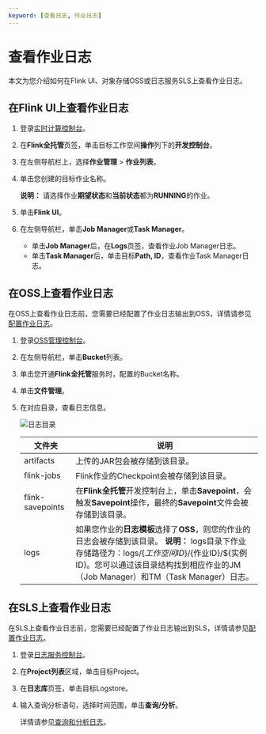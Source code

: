 ```yaml
---
keyword: [查看日志, 作业日志]
---
```


# 查看作业日志

本文为您介绍如何在Flink UI、对象存储OSS或日志服务SLS上查看作业日志。

## 在Flink UI上查看作业日志

1.  登录[实时计算控制台](https://realtime-compute.console.aliyun.com/console/cell?spm=a2c4g.11186623.2.16.1a8023a9J8TiPV)。

2.  在**Flink全托管**页签，单击目标工作空间**操作**列下的**开发控制台**。

3.  在左侧导航栏上，选择**作业管理** \> **作业列表**。

4.  单击您创建的目标作业名称。

    **说明：** 请选择作业**期望状态**和**当前状态**都为**RUNNING**的作业。

5.  单击**Flink UI**。

6.  在左侧导航栏，单击**Job Manager**或**Task Manager**。

    -   单击**Job Manager**后，在**Logs**页签，查看作业Job Manager日志。
    -   单击**Task Manager**后，单击目标**Path, ID**，查看作业Task Manager日志。

## 在OSS上查看作业日志

在OSS上查看作业日志前，您需要已经配置了作业日志输出到OSS，详情请参见[配置作业日志](/cn.zh-CN/Flink全托管/运维管理/配置作业日志.md)。

1.  登录[OSS管理控制台](https://oss.console.aliyun.com/)。

2.  在左侧导航栏，单击**Bucket**列表。

3.  单击您开通**Flink全托管**服务时，配置的Bucket名称。

4.  单击**文件管理**。

5.  在对应目录，查看日志信息。

    ![日志目录](https://static-aliyun-doc.oss-accelerate.aliyuncs.com/assets/img/zh-CN/4324100161/p131712.png)

    |文件夹|说明|
    |---|--|
    |artifacts|上传的JAR包会被存储到该目录。|
    |flink-jobs|Flink作业的Checkpoint会被存储到该目录。|
    |flink-savepoints|在**Flink全托管**开发控制台上，单击**Savepoint**，会触发**Savepoint**操作，最终的**Savepoint**文件会被存储到该目录。|
    |logs|如果您作业的**日志模板**选择了**OSS**，则您的作业的日志会被存储到该目录。 **说明：** logs目录下作业存储路径为：logs/$\{工作空间ID\}/$\{作业ID\}/$\{实例ID\}。您可以通过该目录结构找到相应作业的JM（Job Manager）和TM（Task Manager）日志。 |


## 在SLS上查看作业日志

在SLS上查看作业日志前，您需要已经配置了作业日志输出到SLS，详情请参见[配置作业日志](/cn.zh-CN/Flink全托管/运维管理/配置作业日志.md)。

1.  登录[日志服务控制台](https://sls.console.aliyun.com)。

2.  在**Project列表**区域，单击目标Project。

3.  在**日志库**页签，单击目标Logstore。

4.  输入查询分析语句，选择时间范围，单击**查询/分析**。

    详情请参见[查询和分析日志](/cn.zh-CN/查询与分析/查询和分析日志.md)。


